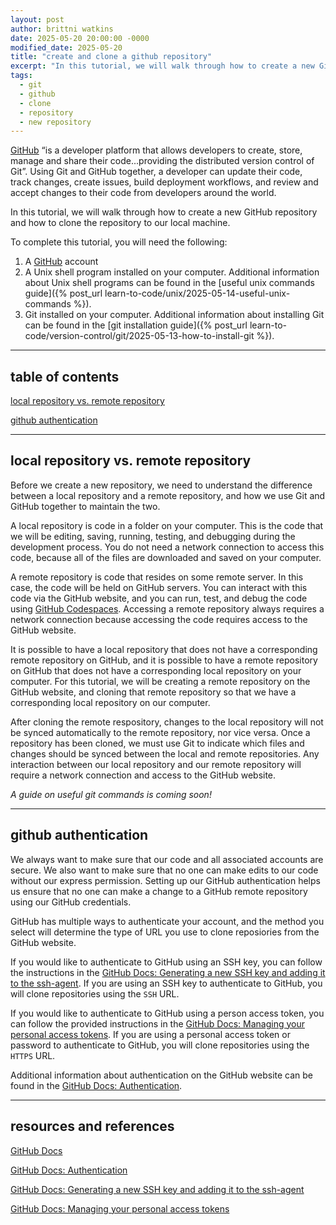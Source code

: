 ```yaml
---
layout: post
author: brittni watkins
date: 2025-05-20 20:00:00 -0000
modified_date: 2025-05-20
title: "create and clone a github repository"
excerpt: "In this tutorial, we will walk through how to create a new GitHub repository and how to clone the repository to our local machine."
tags:
  - git
  - github
  - clone
  - repository
  - new repository
---
```


[GitHub](https://github.com/) “is a developer platform that allows developers to create, store, manage and share their code...providing the distributed version control of Git”. Using Git and GitHub together, a developer can update their code, track changes, create issues, build deployment workflows, and review and accept changes to their code from developers around the world.

In this tutorial, we will walk through how to create a new GitHub repository and how to clone the repository to our local machine.

To complete this tutorial, you will need the following:

1. A [GitHub](https://github.com/) account
1. A Unix shell program installed on your computer. Additional information about Unix shell programs can be found in the [useful unix commands guide]({% post_url learn-to-code/unix/2025-05-14-useful-unix-commands %}).
1. Git installed on your computer. Additional information about installing Git can be found in the [git installation guide]({% post_url learn-to-code/version-control/git/2025-05-13-how-to-install-git %}).

----

## table of contents

[local repository vs. remote repository](#local-repository-vs-remote-repository)

[github authentication](#github-authentication)

----

## local repository vs. remote repository

Before we create a new repository, we need to understand the difference between a local repository and a remote repository, and how we use Git and GitHub together to maintain the two.

A local repository is code in a folder on your computer. This is the code that we will be editing, saving, running, testing, and debugging during the development process. You do not need a network connection to access this code, because all of the files are downloaded and saved on your computer.

A remote repository is code that resides on some remote server. In this case, the code will be held on GitHub servers. You can interact with this code via the GitHub website, and you can run, test, and debug the code using [GitHub Codespaces](https://docs.github.com/en/codespaces). Accessing a remote repository always requires a network connection because accessing the code requires access to the GitHub website.

It is possible to have a local repository that does not have a corresponding remote repository on GitHub, and it is possible to have a remote repository on GitHub that does not have a corresponding local repository on your computer.  For this tutorial, we will be creating a remote repository on the GitHub website, and cloning that remote repository so that we have a corresponding local repository on our computer.

After cloning the remote respository, changes to the local repository will not be synced automatically to the remote repository, nor vice versa. Once a repository has been cloned, we must use Git to indicate which files and changes should be synced between the local and remote repositories. Any interaction between our local repository and our remote repository will require a network connection and access to the GitHub website.

*A guide on useful git commands is coming soon!*

<!-- TODO - link to useful git commands post -->

----

## github authentication

We always want to make sure that our code and all associated accounts are secure. We also want to make sure that no one can make edits to our code without our express permission. Setting up our GitHub authentication helps us ensure that no one can make a change to a GitHub remote repository using our GitHub credentials.

GitHub has multiple ways to authenticate your account, and the method you select will determine the type of URL you use to clone reposiories from the GitHub website.

If you would like to authenticate to GitHub using an SSH key, you can follow the instructions in the [GitHub Docs: Generating a new SSH key and adding it to the ssh-agent](https://docs.github.com/en/authentication/connecting-to-github-with-ssh/generating-a-new-ssh-key-and-adding-it-to-the-ssh-agent). If you are using an SSH key to authenticate to GitHub, you will clone repositories using the `SSH` URL.

If you would like to authenticate to GitHub using a person access token, you can follow the provided instructions in the [GitHub Docs: Managing your personal access tokens](https://docs.github.com/en/authentication/keeping-your-account-and-data-secure/managing-your-personal-access-tokens). If you are using a personal access token or password to authenticate to GitHub, you will clone repositories using the `HTTPS` URL.

Additional information about authentication on the GitHub website can be found in the [GitHub Docs: Authentication](https://docs.github.com/en/authentication).

----

## resources and references

[GitHub Docs](https://docs.github.com/en)

[GitHub Docs: Authentication](https://docs.github.com/en/authentication)

[GitHub Docs: Generating a new SSH key and adding it to the ssh-agent](https://docs.github.com/en/authentication/connecting-to-github-with-ssh/generating-a-new-ssh-key-and-adding-it-to-the-ssh-agent)

[GitHub Docs: Managing your personal access tokens](https://docs.github.com/en/authentication/keeping-your-account-and-data-secure/managing-your-personal-access-tokens)

